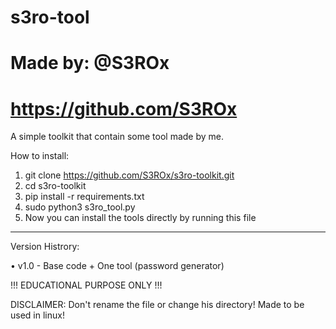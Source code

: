 # s3ro-tool
# Made by: @S3ROx
# https://github.com/S3ROx

A simple toolkit that contain some tool made by me.

How to install:

1. git clone https://github.com/S3ROx/s3ro-toolkit.git
2. cd s3ro-toolkit
3. pip install -r requirements.txt
4. sudo python3 s3ro_tool.py
5. Now you can install the tools directly by running this file

-----------------------------------------------------------------------------------------------------------------------------------------------------------

Version Histrory:

• v1.0 - Base code + One tool (password generator)



!!! EDUCATIONAL PURPOSE ONLY !!!

DISCLAIMER: Don't rename the file or change his directory! Made to be used in linux!
